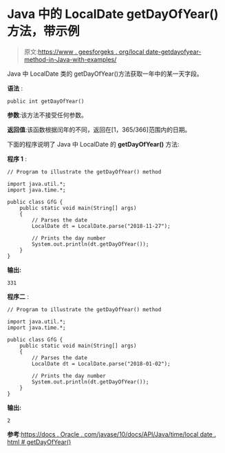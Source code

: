 # Java 中的 LocalDate getDayOfYear()方法，带示例

> 原文:[https://www . geesforgeks . org/local date-getdayofyear-method-in-Java-with-examples/](https://www.geeksforgeeks.org/localdate-getdayofyear-method-in-java-with-examples/)

Java 中 LocalDate 类的 getDayOfYear()方法获取一年中的某一天字段。

**语法** :

```
public int getDayOfYear()

```

**参数**:该方法不接受任何参数。

**返回值**:该函数根据闰年的不同，返回在[1，365/366]范围内的日期。

下面的程序说明了 Java 中 LocalDate 的 **getDayOfYear()** 方法:

**程序 1** :

```
// Program to illustrate the getDayOfYear() method

import java.util.*;
import java.time.*;

public class GfG {
    public static void main(String[] args)
    {
        // Parses the date
        LocalDate dt = LocalDate.parse("2018-11-27");

        // Prints the day number
        System.out.println(dt.getDayOfYear());
    }
}
```

**输出:**

```
331

```

**程序二** :

```
// Program to illustrate the getDayOfYear() method

import java.util.*;
import java.time.*;

public class GfG {
    public static void main(String[] args)
    {
        // Parses the date
        LocalDate dt = LocalDate.parse("2018-01-02");

        // Prints the day number
        System.out.println(dt.getDayOfYear());
    }
}
```

**输出:**

```
2

```

**参考**:[https://docs . Oracle . com/javase/10/docs/API/Java/time/local date . html # getDayOfYear()](https://docs.oracle.com/javase/10/docs/api/java/time/LocalDate.html#getDayOfYear())